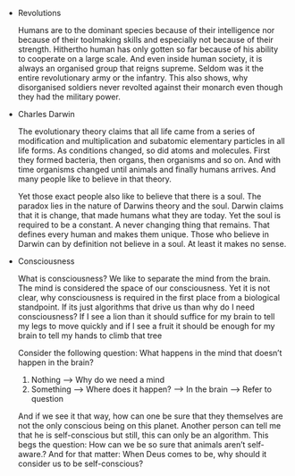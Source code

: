   

- Revolutions
    
    Humans are to the dominant species because of their intelligence nor because of their toolmaking skills and especially not because of their strength. Hithertho human has only gotten so far because of his ability to cooperate on a large scale. And even inside human society, it is always an organised group that reigns supreme. Seldom was it the entire revolutionary army or the infantry. This also shows, why disorganised soldiers never revolted against their monarch even though they had the military power.
    
- Charles Darwin
    
    The evolutionary theory claims that all life came from a series of modification and multiplication and subatomic elementary particles in all life forms. As conditions changed, so did atoms and molecules. First they formed bacteria, then organs, then organisms and so on. And with time organisms changed until animals and finally humans arrives. And many people like to believe in that theory.
    
    Yet those exact people also like to believe that there is a soul. The paradox lies in the nature of Darwins theory and the soul. Darwin claims that it is change, that made humans what they are today. Yet the soul is required to be a constant. A never changing thing that remains. That defines every human and makes them unique. Those who believe in Darwin can by definition not believe in a soul. At least it makes no sense.
    
- Consciousness
    
    What is consciousness? We like to separate the mind from the brain. The mind is considered the space of our consciousness. Yet it is not clear, why consciousness is required in the first place from a biological standpoint. If its just algorithms that drive us than why do I need consciousness? If I see a lion than it should suffice for my brain to tell my legs to move quickly and if I see a fruit it should be enough for my brain to tell my hands to climb that tree
    
    Consider the following question: What happens in the mind that doesn’t happen in the brain?  
      
    
    1. Nothing —> Why do we need a mind
    2. Something —> Where does it happen? —> In the brain —> Refer to question
    
      
    
    And if we see it that way, how can one be sure that they themselves are not the only conscious being on this planet. Another person can tell me that he is self-conscious but still, this can only be an algorithm. This begs the question: How can we be so sure that animals aren’t self-aware.? And for that matter: When Deus comes to be, why should it consider us to be self-conscious?